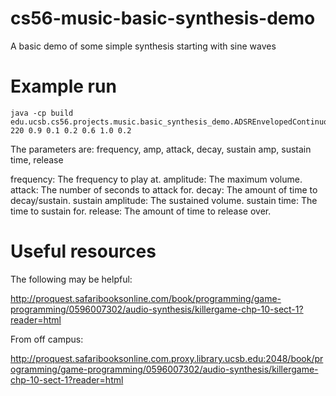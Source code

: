 cs56-music-basic-synthesis-demo
===============================

A basic demo of some simple synthesis starting with sine waves


# Example run


	java -cp build  edu.ucsb.cs56.projects.music.basic_synthesis_demo.ADSREnvelopedContinuousSound 220 0.9 0.1 0.2 0.6 1.0 0.2

The parameters are: frequency, amp, attack, decay, sustain amp, sustain time, release

frequency: The frequency to play at.
amplitude: The maximum volume.
attack: The number of seconds to attack for.
decay: The amount of time to decay/sustain.
sustain amplitude: The sustained volume.
sustain time: The time to sustain for.
release: The amount of time to release over.

# Useful resources

The following may be helpful:

http://proquest.safaribooksonline.com/book/programming/game-programming/0596007302/audio-synthesis/killergame-chp-10-sect-1?reader=html

From off campus:

http://proquest.safaribooksonline.com.proxy.library.ucsb.edu:2048/book/programming/game-programming/0596007302/audio-synthesis/killergame-chp-10-sect-1?reader=html
